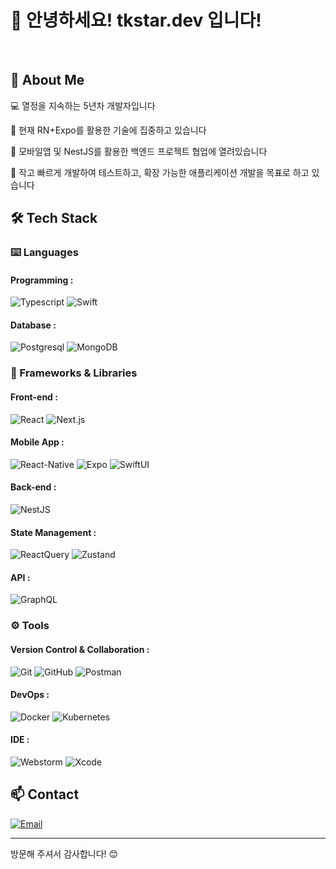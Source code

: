 # 👋 안녕하세요! tkstar.dev 입니다!

<br>

## 🚀 About Me
💻 열정을 지속하는 5년차 개발자입니다

🌱 현재 RN+Expo를 활용한 기술에 집중하고 있습니다

👥 모바일앱 및 NestJS를 활용한 백엔드 프로젝트 협업에 열려있습니다

🎯 작고 빠르게 개발하여 테스트하고, 확장 가능한 애플리케이션 개발을 목표로 하고 있습니다

## 🛠 Tech Stack

### ⌨️ Languages
#### Programming : 
![Typescript](https://img.shields.io/badge/-TypeScript-3178C6?style=for-the-badge&logo=TypeScript&logoColor=white)
![Swift](https://img.shields.io/badge/-Swift-F05138?style=for-the-badge&logo=swift&logoColor=white)
#### Database : 
![Postgresql](https://img.shields.io/badge/-PostgreSQL-4169E1?style=for-the-badge&logo=PostgreSQL&logoColor=white)
![MongoDB](https://img.shields.io/badge/-MongoDB-47A248?style=for-the-badge&logo=MongoDB&logoColor=white)

### 🧩 Frameworks & Libraries
#### Front-end : 
![React](https://img.shields.io/badge/-React-61DAFB?style=for-the-badge&logo=React&logoColor=black)
![Next.js](https://img.shields.io/badge/-Next.js-000?style=for-the-badge&logo=Next.js&logoColor=white)
#### Mobile App : 
![React-Native](https://img.shields.io/badge/-React--Native-61DAFB?style=for-the-badge&logo=React&logoColor=black)
![Expo](https://img.shields.io/badge/-Expo-000020?style=for-the-badge&logo=Expo&logoColor=white)
![SwiftUI](https://img.shields.io/badge/-Swift_UI-F05138?style=for-the-badge&logo=swift&logoColor=white)
#### Back-end : 
![NestJS](https://img.shields.io/badge/-NestJS-E0234E?style=for-the-badge&logo=NestJS&logoColor=white)
#### State Management : 
![ReactQuery](https://img.shields.io/badge/-React_Query-FF4154?style=for-the-badge&logo=reactquery&logoColor=white)
![Zustand](https://img.shields.io/badge/-Zustand-brown?style=for-the-badge)
#### API : 
![GraphQL](https://img.shields.io/badge/-GraphQL-E10098?style=for-the-badge&logo=graphql&logoColor=white)

### ⚙️ Tools
#### Version Control & Collaboration :
![Git](https://img.shields.io/badge/-Git-F05032?style=for-the-badge&logo=Git&logoColor=white)
![GitHub](https://img.shields.io/badge/-GitHub-181818?style=for-the-badge&logo=GitHub&logoColor=white)
![Postman](https://img.shields.io/badge/-Postman-FF6C37?style=for-the-badge&logo=Postman&logoColor=white)

#### DevOps :
![Docker](https://img.shields.io/badge/-Docker-2496ED?style=for-the-badge&logo=Docker&logoColor=white)
![Kubernetes](https://img.shields.io/badge/-Kubernetes-326CE5?style=for-the-badge&logo=Kubernetes&logoColor=white)

#### IDE :
![Webstorm](https://img.shields.io/badge/-Webstorm-000?style=for-the-badge&logo=Webstorm&logoColor=white)
![Xcode](https://img.shields.io/badge/-Xcode-147EFB?style=for-the-badge&logo=Xcode&logoColor=white)

## 📫 Contact
[![Email](https://img.shields.io/badge/86tkstar@gmail.com-EA4335?style=for-the-badge&logo=gmail&logoColor=white)](mailto:86tkstar@gmail.com)

[//]: # (<br>)

[//]: # ()
[//]: # (## 📈 GitHub 통계)

[//]: # (![Your GitHub Stats]&#40;https://github-readme-stats.vercel.app/api?username=onepunch-tk&show_icons=true&theme=radical&#41;)

[//]: # (## 🏆 주요 프로젝트)

[//]: # (### Project 1)

[//]: # (- 프로젝트 설명)

[//]: # (- 사용된 기술: React, Node.js, MongoDB)

[//]: # (- [레포지토리 링크])

[//]: # ()
[//]: # (### Project 2)

[//]: # (- 프로젝트 설명)

[//]: # (- 사용된 기술: Spring Boot, MySQL)

[//]: # (- [레포지토리 링크])

[//]: # ()
[//]: # (## 📫 연락처)

[//]: # (- 이메일: your.email@example.com)

[//]: # (- 블로그: [블로그 링크])

[//]: # (- LinkedIn: [LinkedIn 프로필 링크])

[//]: # ()
[//]: # (## 🎯 2024년 목표)

[//]: # (- [ ] 새로운 프로그래밍 언어 1개 습득)

[//]: # (- [ ] 오픈소스 프로젝트 기여)

[//]: # (- [ ] 기술 블로그 시작하기)

---
방문해 주셔서 감사합니다! 😊

